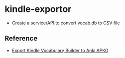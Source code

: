 # kindle-exportor

* Create a service/API to convert vocab.db to CSV file

## Reference
* [Export Kindle Vocabulary Builder to Anki APKG](https://github.com/NdYAG/Kindle2Anki)
